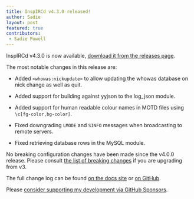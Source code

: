```yaml
---
title: InspIRCd v4.3.0 released!
author: Sadie
layout: post
featured: true
contributors:
 - Sadie Powell
---
```


InspIRCd v4.3.0 is now available, [download it from the releases page](https://github.com/inspircd/inspircd/releases/tag/v4.3.0).

The most notable changes in this release are:

- Added `<whowas:nickupdate>` to allow updating the whowas database on nick change as well as quit.

- Added support for building against yyjson to the log_json module.

- Added support for human readable colour names in MOTD files using `\c[fg-color,bg-color]`.

- Fixed downgrading `LMODE` and `SINFO` messages when broadcasting to remote servers.

- Fixed retrieving database rows in the MySQL module.

<!--more-->

No breaking configuration changes have been made since the v4.0.0 release. Please consult [the list of breaking changes](https://docs.inspircd.org/4/breaking-changes) if you are upgrading from v3.

The full change log can be found [on the docs site](https://docs.inspircd.org/4/change-log/#inspircd-430) or [on GitHub](https://github.com/inspircd/inspircd/compare/v4.2.0...v4.3.0).

Please [consider supporting my development via GitHub Sponsors](https://github.com/sponsors/SadieCat/).
